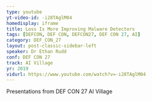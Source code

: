 ```yaml
---
type: youtube
yt-video-id: -i28TAglM04
homedisplay: iframe
title: Loss Is More Improving Malware Detectors
tags: [DEFCON, DEF CON, DEFCON27, DEF CON 27, AI]
category: DEF_CON_27
layout: post-classic-sidebar-left
speaker: Dr Ethan Rudd
conf: DEF CON 27
track: AI Village
yr: 2019
vidurl: https://www.youtube.com/watch?v=-i28TAglM04
---
```

Presentations from DEF CON 27 AI Village